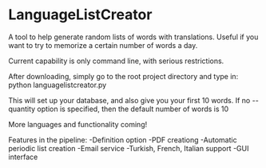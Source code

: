 LanguageListCreator
===================

A tool to help generate random lists of words with translations.
Useful if you want to try to memorize a certain number of words a day.

Current capability is only command line, with serious restrictions.

After downloading, simply go to the root project directory and type in:
python languagelistcreator.py

This will set up your database, and also give you your first 10 words.
If no --quantity option is specified, then the default number of words is 10

More languages and functionality coming!

Features in the pipeline:
-Definition option
-PDF creationg
-Automatic periodic list creation
-Email service
-Turkish, French, Italian support
-GUI interface
